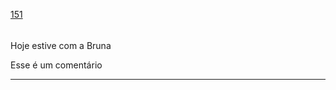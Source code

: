 [151](https://github.com/guilhermeprokisch/ideias/issues/151) 
###### 

Hoje estive com a Bruna


Esse é um comentário

-------------------------------------------------------------------------------

